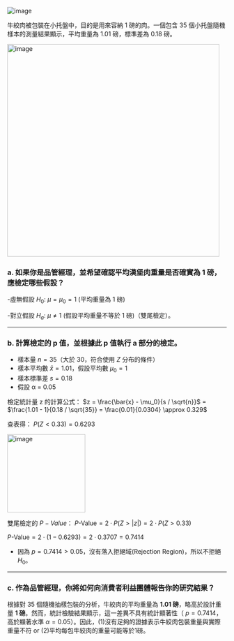 ![image](https://github.com/user-attachments/assets/721356f2-dfd1-4520-b236-c6173577b377)

牛絞肉被包裝在小托盤中，目的是用來容納 1 磅的肉。一個包含 35 個小托盤隨機樣本的測量結果顯示，平均重量為 1.01 磅，標準差為 0.18 磅。

<img width="487" alt="image" src="https://github.com/user-attachments/assets/a1b34a8a-801b-4d8a-91e9-fd81340bcd60">


### a. 如果你是品管經理，並希望確認平均漢堡肉重量是否確實為 1 磅，應檢定哪些假設？

   -虛無假設 $H_0$: $\mu = \mu_0 = 1$ (平均重量為 1 磅)

   -對立假設 $H_a$:  $\mu \neq 1$ (假設平均重量不等於 1 磅)（雙尾檢定）。
   
---

### b. 計算檢定的 p 值，並根據此 p 值執行 a 部分的檢定。

- 樣本量 $n = 35$（大於 30，符合使用 $Z$ 分布的條件）
- 樣本平均數 $\bar{x} = 1.01$，假設平均數 $\mu_0 = 1$
- 樣本標準差 $s = 0.18$
- 假設 α = 0.05

檢定統計量 z 的計算公式： $z = \frac{\bar{x} - \mu_0}{s / \sqrt{n}}$
= $\frac{1.01 - 1}{0.18 / \sqrt{35}} = \frac{0.01}{0.0304} \approx 0.329$

查表得： $P(Z < 0.33) = 0.6293$

<img width="179" alt="image" src="https://github.com/user-attachments/assets/ef1211b4-5540-4d38-8b15-cc39a624362c">

雙尾檢定的 $P-Value$： $P\text{-Value} = 2 \cdot P(Z > |z|) = 2 \cdot P(Z > 0.33)$

$P\text{-Value} = 2 \cdot (1 - 0.6293) = 2 \cdot 0.3707 = 0.7414$

- 因為 $p = 0.7414 > 0.05$，沒有落入拒絕域(Rejection Region)，所以不拒絕 $H_0$。

---

### c. 作為品管經理，你將如何向消費者利益團體報告你的研究結果？

根據對 35 個隨機抽樣包裝的分析，牛絞肉的平均重量為 **1.01 磅**，略高於設計重量 **1 磅**。然而，統計檢驗結果顯示，這一差異不具有統計顯著性（ $p = 0.7414$，高於顯著水準 $\alpha = 0.05$）。因此，(1)沒有足夠的證據表示牛絞肉包裝重量與實際重量不符 or (2)平均每包牛絞肉的重量可能等於1磅。
